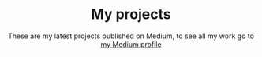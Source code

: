 ---
layout: blog
title: My projects
subtitle: These are my latest projects published on Medium, to see all my work go to [my Medium profile](https://medium.com/@ofelipefernandez)
---